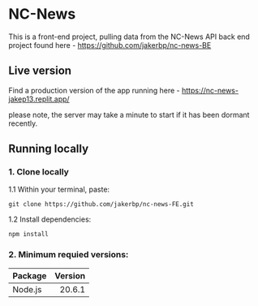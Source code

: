 # NC-News

This is a front-end project, pulling data from the NC-News API back end project found here - https://github.com/jakerbp/nc-news-BE

## Live version
Find a production version of the app running here - https://nc-news-jakep13.replit.app/

please note, the server may take a minute to start if it has been dormant recently.

## Running locally
### 1. Clone locally
1.1 Within your terminal, paste:
    
    git clone https://github.com/jakerbp/nc-news-FE.git

1.2 Install dependencies:

    npm install

### 2. Minimum requied versions:
|Package    |Version  |
|-----------|--------:|
|Node.js    |   20.6.1|